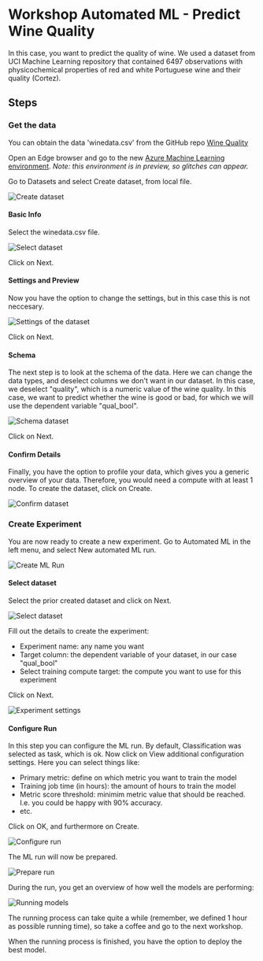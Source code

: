 # Workshop Automated ML - Predict Wine Quality

In this case, you want to predict the quality of wine. We used a dataset from UCI Machine Learning repository that contained 6497 observations with physicochemical properties of red and white Portuguese wine and their quality (Cortez).

## Steps

### Get the data

You can obtain the data 'winedata.csv' from the GitHub repo [Wine Quality](https://github.com/mdragt/WineQuality)

Open an Edge browser and go to the new [Azure Machine Learning environment](https://ml.azure.com). *Note: this environment is in preview, so glitches can appear.*

Go to Datasets and select Create dataset, from local file.

![Create dataset](docsimages/createDataset.png)

#### Basic Info

Select the winedata.csv file.

![Select dataset](docsimages/importData.png)

Click on Next.

#### Settings and Preview

Now you have the option to change the settings, but in this case this is not neccesary.

![Settings of the dataset](docsimages/settingsData.png)

Click on Next.

#### Schema

The next step is to look at the schema of the data. Here we can change the data types, and deselect columns we don't want in our dataset. In this case, we deselect "quality", which is a numeric value of the wine quality. In this case, we want to predict whether the wine is good or bad, for which we will use the dependent variable "qual_bool".

![Schema dataset](docsimages/schemaData.png)

Click on Next.

#### Confirm Details

Finally, you have the option to profile your data, which gives you a generic overview of your data. Therefore, you would need a compute with at least 1 node.
To create the dataset, click on Create.

![Confirm dataset](docsimages/finalCreateDataset.png)

### Create Experiment

You are now ready to create a new experiment. Go to Automated ML in the left menu, and select New automated ML run.

![Create ML Run](docsimages/createMLRun.png)

#### Select dataset

Select the prior created dataset and click on Next.

![Select dataset](docsimages/selectDataset.png)

Fill out the details to create the experiment:

* Experiment name: any name you want
* Target column: the dependent variable of your dataset, in our case "qual_bool"
* Select training compute target: the compute you want to use for this experiment

Click on Next.

![Experiment settings](docsimages/experimentSettings.png)

#### Configure Run

In this step you can configure the ML run. By default, Classification was selected as task, which is ok. Now click on View additional configuration settings. Here you can select things like:

* Primary metric: define on which metric you want to train the model
* Training job time (in hours): the amount of hours to train the model
* Metric score threshold: minimim metric value that should be reached. I.e. you could be happy with 90% accuracy.
* etc.

Click on OK, and furthermore on Create.

![Configure run](docsimages/configureRun.png)

The ML run will now be prepared.

![Prepare run](docsimages/preparingRUn.png)

During the run, you get an overview of how well the models are performing:

![Running models](docsimages/runningModels.png)

The running process can take quite a while (remember, we defined 1 hour as possible running time), so take a coffee and go to the next workshop.

When the running process is finished, you have the option to deploy the best model.
